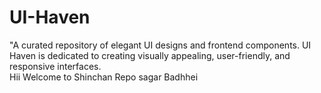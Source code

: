 # UI-Haven
"A curated repository of elegant UI designs and frontend components. UI Haven is dedicated to creating visually appealing, user-friendly, and responsive interfaces. 
<br>
Hii Welcome to Shinchan Repo
sagar Badhhei